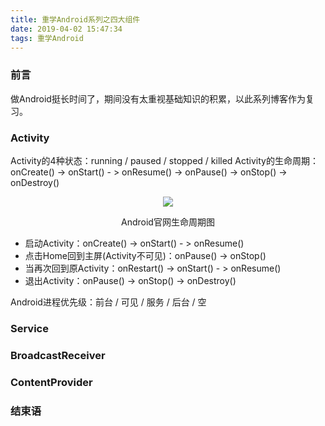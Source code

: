 ```yaml
---
title: 重学Android系列之四大组件
date: 2019-04-02 15:47:34
tags: 重学Android
---
```

### 前言
做Android挺长时间了，期间没有太重视基础知识的积累，以此系列博客作为复习。

### Activity
Activity的4种状态：running / paused / stopped / killed
Activity的生命周期：onCreate() -> onStart() - > onResume() -> onPause() -> onStop() -> onDestroy()

<center>
<img src="/images/activity.gif">
<p style="text-algin:center">Android官网生命周期图</p>
</center>

* 启动Activity：onCreate() -> onStart() - > onResume()
* 点击Home回到主屏(Activity不可见)：onPause() -> onStop()
* 当再次回到原Activity：onRestart() -> onStart() - > onResume()
* 退出Activity：onPause() -> onStop() -> onDestroy()

Android进程优先级：前台 / 可见 / 服务 / 后台 / 空

### Service

### BroadcastReceiver

### ContentProvider

### 结束语